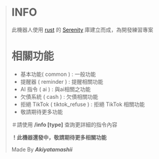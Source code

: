 > # **INFO**
> 
> 
> 此機器人使用 [rust](https://www.rust-lang.org/zh-TW "Rust官網") 的 [Serenity](https://docs.rs/serenity/latest/serenity/ "Serenity文件") 庫建立而成，為開發練習專案
> # 相關功能
> 
> - 基本功能( common ) : 一般功能
> - 提醒器 ( reminder ) : 提醒相關功能
> - AI 指令 ( ai ) : 與ai相關之功能
> - 欠債系統 ( cash ) : 欠債相關功能
> - 拒絕 TikTok ( tiktok_refuse ) : 拒絕 TikTok 相關功能
> - 敬請期待更多功能
> 
> ＃請使用 **/info [type]** 查詢更詳細的指令內容
> 
> 
> **！此機器還發中，敬請期待更多相關功能**
> 
> Made By __*Akiyatamashii*__

